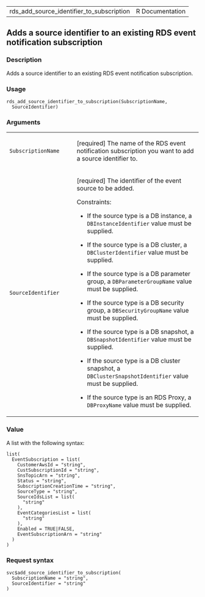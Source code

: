 <table style="width: 100%;">
<tbody>
<tr class="odd">
<td>rds_add_source_identifier_to_subscription</td>
<td style="text-align: right;">R Documentation</td>
</tr>
</tbody>
</table>

## Adds a source identifier to an existing RDS event notification subscription

### Description

Adds a source identifier to an existing RDS event notification
subscription.

### Usage

    rds_add_source_identifier_to_subscription(SubscriptionName,
      SourceIdentifier)

### Arguments

<table>
<colgroup>
<col style="width: 35%" />
<col style="width: 65%" />
</colgroup>
<tbody>
<tr class="odd">
<td><code
id="rds_add_source_identifier_to_subscription_:_SubscriptionName">SubscriptionName</code></td>
<td><p>[required] The name of the RDS event notification subscription
you want to add a source identifier to.</p></td>
</tr>
<tr class="even">
<td><code
id="rds_add_source_identifier_to_subscription_:_SourceIdentifier">SourceIdentifier</code></td>
<td><p>[required] The identifier of the event source to be added.</p>
<p>Constraints:</p>
<ul>
<li><p>If the source type is a DB instance, a
<code>DBInstanceIdentifier</code> value must be supplied.</p></li>
<li><p>If the source type is a DB cluster, a
<code>DBClusterIdentifier</code> value must be supplied.</p></li>
<li><p>If the source type is a DB parameter group, a
<code>DBParameterGroupName</code> value must be supplied.</p></li>
<li><p>If the source type is a DB security group, a
<code>DBSecurityGroupName</code> value must be supplied.</p></li>
<li><p>If the source type is a DB snapshot, a
<code>DBSnapshotIdentifier</code> value must be supplied.</p></li>
<li><p>If the source type is a DB cluster snapshot, a
<code>DBClusterSnapshotIdentifier</code> value must be
supplied.</p></li>
<li><p>If the source type is an RDS Proxy, a <code>DBProxyName</code>
value must be supplied.</p></li>
</ul></td>
</tr>
</tbody>
</table>

### Value

A list with the following syntax:

    list(
      EventSubscription = list(
        CustomerAwsId = "string",
        CustSubscriptionId = "string",
        SnsTopicArn = "string",
        Status = "string",
        SubscriptionCreationTime = "string",
        SourceType = "string",
        SourceIdsList = list(
          "string"
        ),
        EventCategoriesList = list(
          "string"
        ),
        Enabled = TRUE|FALSE,
        EventSubscriptionArn = "string"
      )
    )

### Request syntax

    svc$add_source_identifier_to_subscription(
      SubscriptionName = "string",
      SourceIdentifier = "string"
    )
